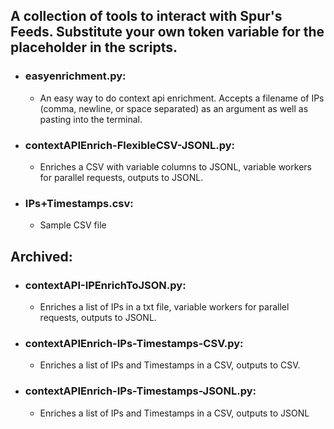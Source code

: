 ## A collection of tools to interact with Spur's Feeds. Substitute your own token variable for the placeholder in the scripts.

- ### easyenrichment.py: 
  - An easy way to do context api enrichment. Accepts a filename of IPs (comma, newline, or space separated) as an argument as well as pasting into the terminal.

- ### contextAPIEnrich-FlexibleCSV-JSONL.py:
  - Enriches a CSV with variable columns to JSONL, variable workers for parallel requests, outputs to JSONL.

- ### IPs+Timestamps.csv:
  - Sample CSV file

## Archived:
- ### contextAPI-IPEnrichToJSON.py:
  - Enriches a list of IPs in a txt file, variable workers for parallel requests, outputs to JSONL.

- ### contextAPIEnrich-IPs-Timestamps-CSV.py:
    - Enriches a list of IPs and Timestamps in a CSV, outputs to CSV.

- ### contextAPIEnrich-IPs-Timestamps-JSONL.py:
  - Enriches a list of IPs and Timestamps in a CSV, outputs to JSONL







